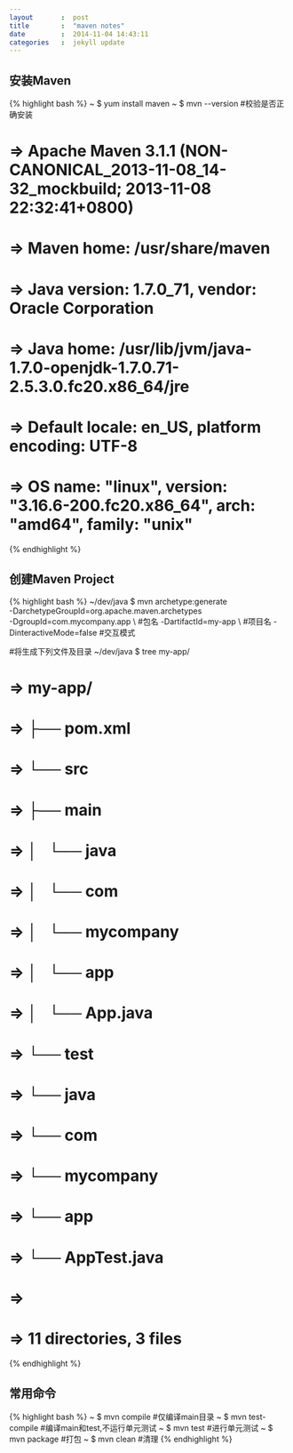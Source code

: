 ```yaml
---
layout       :  post
title        :  "maven notes"
date         :  2014-11-04 14:43:11
categories   :  jekyll update
---
```

## 安装Maven
{% highlight bash %}
~ $ yum install maven
~ $ mvn --version   #校验是否正确安装
# => Apache Maven 3.1.1 (NON-CANONICAL_2013-11-08_14-32_mockbuild; 2013-11-08 22:32:41+0800)
# => Maven home: /usr/share/maven
# => Java version: 1.7.0_71, vendor: Oracle Corporation
# => Java home: /usr/lib/jvm/java-1.7.0-openjdk-1.7.0.71-2.5.3.0.fc20.x86_64/jre
# => Default locale: en_US, platform encoding: UTF-8
# => OS name: "linux", version: "3.16.6-200.fc20.x86_64", arch: "amd64", family: "unix"
{% endhighlight %}

## 创建Maven Project
{% highlight bash %}
~/dev/java $ mvn archetype:generate \
    -DarchetypeGroupId=org.apache.maven.archetypes \
    -DgroupId=com.mycompany.app \                      #包名
    -DartifactId=my-app \                              #项目名
    -DinteractiveMode=false                            #交互模式

#将生成下列文件及目录
~/dev/java $ tree my-app/
# => my-app/
# => ├── pom.xml
# => └── src
# =>     ├── main
# =>     │   └── java
# =>     │       └── com
# =>     │           └── mycompany
# =>     │               └── app
# =>     │                   └── App.java
# =>     └── test
# =>         └── java
# =>             └── com
# =>                 └── mycompany
# =>                     └── app
# =>                         └── AppTest.java
# => 
# => 11 directories, 3 files
{% endhighlight %}

## 常用命令
{% highlight bash %}
~ $ mvn compile            #仅编译main目录
~ $ mvn test-compile       #编译main和test,不运行单元测试
~ $ mvn test               #进行单元测试
~ $ mvn package            #打包
~ $ mvn clean              #清理
{% endhighlight %}
